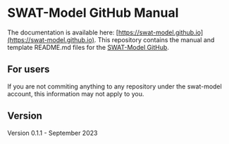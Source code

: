 # SWAT-Model GitHub Manual
The documentation is available here: [https://swat-model.github.io](https://swat-model.github.io). This repository contains the manual and template README.md files for the [SWAT-Model GitHub](https://github.com/swat-model/). 

## For users
If you are not commiting anything to any repository under the swat-model account, this information may not apply to you.

## Version
Version 0.1.1 - September 2023
